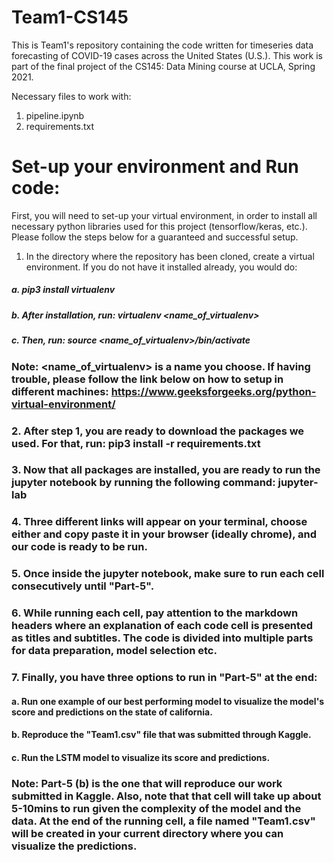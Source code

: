 # Team1-CS145
This is Team1's repository containing the code written for timeseries data forecasting of COVID-19 cases across the United States (U.S.). This work is part of the final project of the CS145: Data Mining course at UCLA, Spring 2021.

Necessary files to work with:
1. pipeline.ipynb
2. requirements.txt

# Set-up your environment and Run code:
First, you will need to set-up your virtual environment, in order to install all necessary python libraries used for this project (tensorflow/keras, etc.). Please follow the steps below for a guaranteed and successful setup.

 1. In the directory where the repository has been cloned, create a virtual environment. If you do not have it installed already, you would do:
   ##### a. pip3 install virtualenv
   ##### b. After installation, run: virtualenv <name_of_virtualenv>
   ##### c. Then, run: source <name_of_virtualenv>/bin/activate 
  
  ### Note: <name_of_virtualenv> is a name you choose. If having trouble, please follow the link below on how to setup in different machines: https://www.geeksforgeeks.org/python-virtual-environment/
  
  
 ### 2. After step 1, you are ready to download the packages we used. For that, run: pip3 install -r requirements.txt 
 ### 3. Now that all packages are installed, you are ready to run the jupyter notebook by running the following command: jupyter-lab
 ### 4. Three different links will appear on your terminal, choose either and copy paste it in your browser (ideally chrome), and our code is ready to be run.
 ### 5. Once inside the jupyter notebook, make sure to run each cell consecutively until "Part-5".
 ### 6. While running each cell, pay attention to the markdown headers where an explanation of each code cell is presented as titles and subtitles. The code is divided into multiple parts for data preparation, model selection etc.
 ### 7. Finally, you have three options to run in "Part-5" at the end:
   #### a. Run one example of our best performing model to visualize the model's score and predictions on the state of california.
   #### b. Reproduce the "Team1.csv" file that was submitted through Kaggle.
   #### c. Run the LSTM model to visualize its score and predictions.
   
### Note: Part-5 (b) is the one that will reproduce our work submitted in Kaggle. Also, note that that cell will take up about 5-10mins to run given the complexity of the model and the data. At the end of the running cell, a file named "Team1.csv" will be created in your current directory where you can visualize the predictions.
